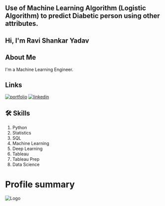 ## Use of Machine Learning Algorithm (Logistic Algorithm) to predict Diabetic person using other attributes.


## Hi, I'm Ravi Shankar Yadav


##  About Me
I'm a Machine Learning Engineer.


##  Links
[![portfolio](https://img.shields.io/badge/my_portfolio-000?style=for-the-badge&logo=ko-fi&logoColor=white)](https://github.com/raviiiyadav)
[![linkedin](https://img.shields.io/badge/linkedin-0A66C2?style=for-the-badge&logo=linkedin&logoColor=white)](https://www.linkedin.com/in/ravi-shankar-yadav-212276184)

## 🛠 Skills
1. Python
2. Statistics
3. SQL
4. Machine Learning
5. Deep Learning
6. Tableau
7. Tableau Prep
8. Data Science



# Profile summary
![Logo](https://github-readme-stats.vercel.app/api?username=raviiiyadav&&show_icons=true&title_color=ffffff&icon_color=bb2acf&text_color=daf7dc&bg_color=151515)

